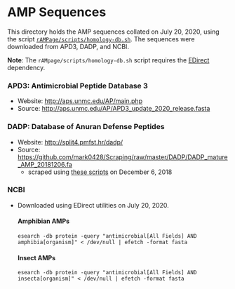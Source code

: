 # AMP Sequences

This directory holds the AMP sequences collated on July 20, 2020, using the script [`rAMPage/scripts/homology-db.sh`](../scripts/homology-db.sh). The sequences were downloaded from APD3, DADP, and NCBI.

**Note**: The `rAMpage/scripts/homology-db.sh` script requires the [EDirect](https://www.ncbi.nlm.nih.gov/books/NBK179288/) dependency.

### APD3: Antimicrobial Peptide Database 3

* Website: http://aps.unmc.edu/AP/main.php
* Source: http://aps.unmc.edu/AP/APD3_update_2020_release.fasta

### DADP: Database of Anuran Defense Peptides

* Website: http://split4.pmfst.hr/dadp/
* Source: https://github.com/mark0428/Scraping/raw/master/DADP/DADP_mature_AMP_20181206.fa
	* scraped using [these scripts](https://github.com/mark0428/Scraping/tree/master/DADP) on December 6, 2018

### NCBI

* Downloaded using EDirect utilities on July 20, 2020.

	#### Amphibian AMPs
	```shell
	esearch -db protein -query "antimicrobial[All Fields] AND amphibia[organism]" < /dev/null | efetch -format fasta 
	```

	#### Insect AMPs
	```shell
	esearch -db protein -query "antimicrobial[All Fields] AND insecta[organism]" < /dev/null | efetch -format fasta 
	```
